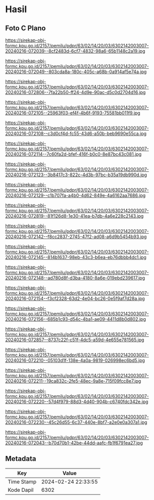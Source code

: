 # Hasil

## Foto C Plano

https://sirekap-obj-formc.kpu.go.id/2157/pemilu/pdpr/63/02/14/20/03/6302142003007-20240216-072039--8cf2483d-6cf7-4832-98a6-65b1148c2a19.jpg

https://sirekap-obj-formc.kpu.go.id/2157/pemilu/pdpr/63/02/14/20/03/6302142003007-20240216-072049--803cda8a-180c-405c-a68b-0a914af5e74a.jpg

https://sirekap-obj-formc.kpu.go.id/2157/pemilu/pdpr/63/02/14/20/03/6302142003007-20240216-072806--7fa22b50-ff24-4d9e-90ac-d5c0d2704d16.jpg

https://sirekap-obj-formc.kpu.go.id/2157/pemilu/pdpr/63/02/14/20/03/6302142003007-20240216-072105--25963f03-ef4f-4b6f-9193-75581bb011f9.jpg

https://sirekap-obj-formc.kpu.go.id/2157/pemilu/pdpr/63/02/14/20/03/6302142003007-20240216-072108--c3d0cf4d-fc55-43d6-a50b-beb9690e55ca.jpg

https://sirekap-obj-formc.kpu.go.id/2157/pemilu/pdpr/63/02/14/20/03/6302142003007-20240216-072114--7c60fa2d-bfef-416f-b0c0-8e87bc43c081.jpg

https://sirekap-obj-formc.kpu.go.id/2157/pemilu/pdpr/63/02/14/20/03/6302142003007-20240216-072123--3b8417c3-822c-4d3b-97bc-b35a19db990d.jpg

https://sirekap-obj-formc.kpu.go.id/2157/pemilu/pdpr/63/02/14/20/03/6302142003007-20240216-072129--c1b707fa-a4b0-4d62-849e-4a6162aa7686.jpg

https://sirekap-obj-formc.kpu.go.id/2157/pemilu/pdpr/63/02/14/20/03/6302142003007-20240216-072819--81f126d8-1e30-41ea-b7db-4a6e228c2143.jpg

https://sirekap-obj-formc.kpu.go.id/2157/pemilu/pdpr/63/02/14/20/03/6302142003007-20240216-072142--f8cc2837-2745-47f2-ad08-a6d9b5454b93.jpg

https://sirekap-obj-formc.kpu.go.id/2157/pemilu/pdpr/63/02/14/20/03/6302142003007-20240216-072145--814b1637-98eb-43c3-b6ea-eb76dbbb4dc1.jpg

https://sirekap-obj-formc.kpu.go.id/2157/pemilu/pdpr/63/02/14/20/03/6302142003007-20240216-072148--ad780d8f-d3ba-4180-8a6e-019ebd239617.jpg

https://sirekap-obj-formc.kpu.go.id/2157/pemilu/pdpr/63/02/14/20/03/6302142003007-20240216-072154--f3cf2328-63d2-4e04-bc26-0e5f9af7d28a.jpg

https://sirekap-obj-formc.kpu.go.id/2157/pemilu/pdpr/63/02/14/20/03/6302142003007-20240216-072156--685b1c93-d54c-4ba1-ae09-4411d8b0d802.jpg

https://sirekap-obj-formc.kpu.go.id/2157/pemilu/pdpr/63/02/14/20/03/6302142003007-20240216-072857--8737c22f-c51f-4dc5-a59d-4e655e781565.jpg

https://sirekap-obj-formc.kpu.go.id/2157/pemilu/pdpr/63/02/14/20/03/6302142003007-20240216-072210--05103d1f-138e-4a0a-9819-026998ec6bd5.jpg

https://sirekap-obj-formc.kpu.go.id/2157/pemilu/pdpr/63/02/14/20/03/6302142003007-20240216-072211--19ca832c-2fe5-48ec-9a8e-715f09fcc8e7.jpg

https://sirekap-obj-formc.kpu.go.id/2157/pemilu/pdpr/63/02/14/20/03/6302142003007-20240216-072220--57d4f979-88d3-4d40-904b-c6740fdc342e.jpg

https://sirekap-obj-formc.kpu.go.id/2157/pemilu/pdpr/63/02/14/20/03/6302142003007-20240216-072230--45c26d55-6c37-440e-8bf7-a2e0e0a307a1.jpg

https://sirekap-obj-formc.kpu.go.id/2157/pemilu/pdpr/63/02/14/20/03/6302142003007-20240216-072043--b70d70b1-42be-44dd-aafc-fb1f6791ea27.jpg


## Metadata

| Key        | Value               |
| ---------- | ------------------- |
| Time Stamp | 2024-02-24 22:33:55 |
| Kode Dapil | 6302                |




